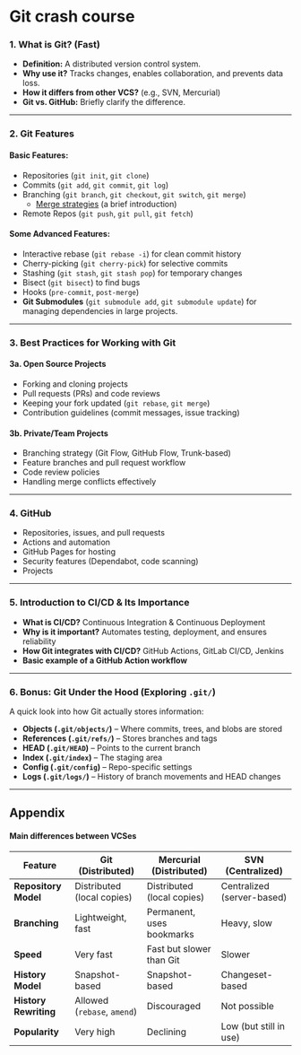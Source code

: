 # Git crash course

### **1. What is Git? (Fast)**
- **Definition:** A distributed version control system.
- **Why use it?** Tracks changes, enables collaboration, and prevents data loss.
- **How it differs from other VCS?** (e.g., SVN, Mercurial)
- **Git vs. GitHub:** Briefly clarify the difference.

---

### **2. Git Features**
#### **Basic Features:**
- Repositories (`git init`, `git clone`)
- Commits (`git add`, `git commit`, `git log`)
- Branching (`git branch`, `git checkout`, `git switch`, `git merge`)
  - [Merge strategies](https://git-scm.com/docs/merge-strategies) (a brief introduction)
- Remote Repos (`git push`, `git pull`, `git fetch`)

#### **Some Advanced Features:**
- Interactive rebase (`git rebase -i`) for clean commit history
- Cherry-picking (`git cherry-pick`) for selective commits
- Stashing (`git stash`, `git stash pop`) for temporary changes
- Bisect (`git bisect`) to find bugs
- Hooks (`pre-commit`, `post-merge`)
- **Git Submodules** (`git submodule add`, `git submodule update`) for managing dependencies in large projects.

---

### **3. Best Practices for Working with Git**
#### **3a. Open Source Projects**
- Forking and cloning projects
- Pull requests (PRs) and code reviews
- Keeping your fork updated (`git rebase`, `git merge`)
- Contribution guidelines (commit messages, issue tracking)

#### **3b. Private/Team Projects**
- Branching strategy (Git Flow, GitHub Flow, Trunk-based)
- Feature branches and pull request workflow
- Code review policies
- Handling merge conflicts effectively

---

### **4. GitHub**
- Repositories, issues, and pull requests
- Actions and automation
- GitHub Pages for hosting
- Security features (Dependabot, code scanning)
- Projects

---

### **5. Introduction to CI/CD & Its Importance**
- **What is CI/CD?** Continuous Integration & Continuous Deployment
- **Why is it important?** Automates testing, deployment, and ensures reliability
- **How Git integrates with CI/CD?** GitHub Actions, GitLab CI/CD, Jenkins
- **Basic example of a GitHub Action workflow**

---

### **6. Bonus: Git Under the Hood (Exploring `.git/`)**
A quick look into how Git actually stores information:

- **Objects (`.git/objects/`)** – Where commits, trees, and blobs are stored
- **References (`.git/refs/`)** – Stores branches and tags
- **HEAD (`.git/HEAD`)** – Points to the current branch
- **Index (`.git/index`)** – The staging area
- **Config (`.git/config`)** – Repo-specific settings
- **Logs (`.git/logs/`)** – History of branch movements and HEAD changes

---

## Appendix

#### Main differences between VCSes

| **Feature**       | **Git** (Distributed) | **Mercurial** (Distributed) | **SVN** (Centralized) |
|--------------|----------------------|-------------------------|---------------------|
| **Repository Model** | Distributed (local copies) | Distributed (local copies) | Centralized (server-based) |
| **Branching**   | Lightweight, fast | Permanent, uses bookmarks | Heavy, slow |
| **Speed**       | Very fast | Fast but slower than Git | Slower |
| **History Model** | Snapshot-based | Snapshot-based | Changeset-based |
| **History Rewriting** | Allowed (`rebase`, `amend`) | Discouraged | Not possible |
| **Popularity**  | Very high | Declining | Low (but still in use) |

